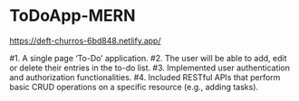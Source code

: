 # ToDoApp-MERN

https://deft-churros-6bd848.netlify.app/


#1. A single page ‘To-Do’ application. 
#2. The user will be able to add, edit or delete their entries in the to-do list. 
#3. Implemented user authentication and authorization functionalities.
#4. Included RESTful APIs that perform basic CRUD operations on a specific resource (e.g., adding tasks).
